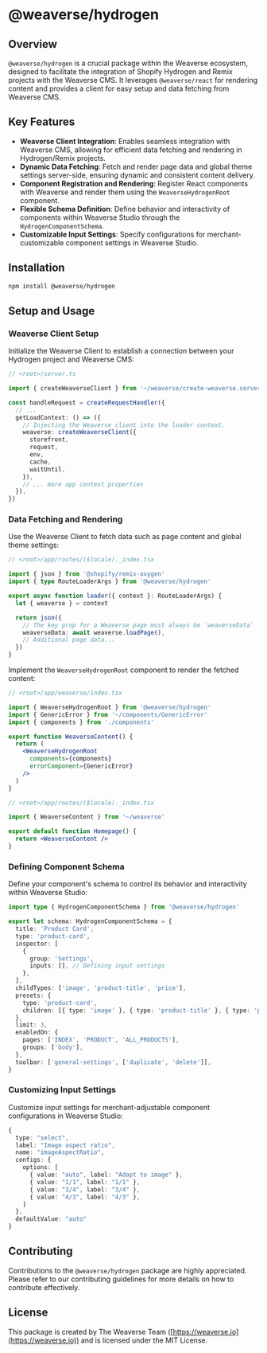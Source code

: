 # @weaverse/hydrogen

## Overview

`@weaverse/hydrogen` is a crucial package within the Weaverse ecosystem, designed to facilitate the integration of
Shopify Hydrogen and Remix projects with the Weaverse CMS. It leverages `@weaverse/react` for rendering content and
provides a client for easy setup and data fetching from Weaverse CMS.

## Key Features

- **Weaverse Client Integration**: Enables seamless integration with Weaverse CMS, allowing for efficient data fetching
  and rendering in Hydrogen/Remix projects.
- **Dynamic Data Fetching**: Fetch and render page data and global theme settings server-side, ensuring dynamic and
  consistent content delivery.
- **Component Registration and Rendering**: Register React components with Weaverse and render them using
  the `WeaverseHydrogenRoot` component.
- **Flexible Schema Definition**: Define behavior and interactivity of components within Weaverse Studio through
  the `HydrogenComponentSchema`.
- **Customizable Input Settings**: Specify configurations for merchant-customizable component settings in Weaverse
  Studio.

## Installation

```bash
npm install @weaverse/hydrogen
```

## Setup and Usage

### Weaverse Client Setup

Initialize the Weaverse Client to establish a connection between your Hydrogen project and Weaverse CMS:

```typescript
// <root>/server.ts

import { createWeaverseClient } from '~/weaverse/create-weaverse.server'

const handleRequest = createRequestHandler({
  // ...
  getLoadContext: () => ({
    // Injecting the Weaverse client into the loader context.
    weaverse: createWeaverseClient({
      storefront,
      request,
      env,
      cache,
      waitUntil,
    }),
    // ... more app context properties
  }),
})
```

### Data Fetching and Rendering

Use the Weaverse Client to fetch data such as page content and global theme settings:

```typescript
// <root>/app/routes/($locale)._index.tsx

import { json } from '@shopify/remix-oxygen'
import { type RouteLoaderArgs } from '@weaverse/hydrogen'

export async function loader({ context }: RouteLoaderArgs) {
  let { weaverse } = context

  return json({
    // The key prop for a Weaverse page must always be `weaverseData`
    weaverseData: await weaverse.loadPage(),
    // Additional page data...
  })
}
```

Implement the `WeaverseHydrogenRoot` component to render the fetched content:

```jsx
// <root>/app/weaverse/index.tsx

import { WeaverseHydrogenRoot } from '@weaverse/hydrogen'
import { GenericError } from '~/components/GenericError'
import { components } from './components'

export function WeaverseContent() {
  return (
    <WeaverseHydrogenRoot
      components={components}
      errorComponent={GenericError}
    />
  )
}

// <root>/app/routes/($locale)._index.tsx

import { WeaverseContent } from '~/weaverse'

export default function Homepage() {
  return <WeaverseContent />
}
```

### Defining Component Schema

Define your component's schema to control its behavior and interactivity within Weaverse Studio:

```typescript
import type { HydrogenComponentSchema } from '@weaverse/hydrogen'

export let schema: HydrogenComponentSchema = {
  title: 'Product Card',
  type: 'product-card',
  inspector: [
    {
      group: 'Settings',
      inputs: [], // Defining input settings
    },
  ],
  childTypes: ['image', 'product-title', 'price'],
  presets: {
    type: 'product-card',
    children: [{ type: 'image' }, { type: 'product-title' }, { type: 'price' }],
  },
  limit: 3,
  enabledOn: {
    pages: ['INDEX', 'PRODUCT', 'ALL_PRODUCTS'],
    groups: ['body'],
  },
  toolbar: ['general-settings', ['duplicate', 'delete']],
}
```

### Customizing Input Settings

Customize input settings for merchant-adjustable component configurations in Weaverse Studio:

```typescript
{
  type: "select",
  label: "Image aspect ratio",
  name: "imageAspectRatio",
  configs: {
    options: [
      { value: "auto", label: "Adapt to image" },
      { value: "1/1", label: "1/1" },
      { value: "3/4", label: "3/4" },
      { value: "4/3", label: "4/3" },
    ]
  },
  defaultValue: "auto"
}

```

## Contributing

Contributions to the `@weaverse/hydrogen` package are highly appreciated. Please refer to our contributing guidelines
for more details on how to contribute effectively.

## License

This package is created by The Weaverse Team ([https://weaverse.io](https://weaverse.io)) and is licensed under the MIT
License.
